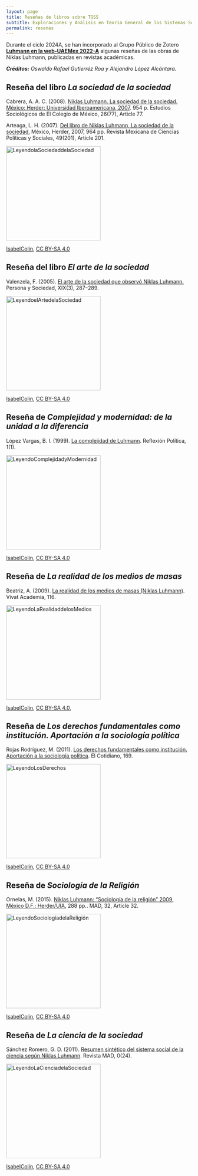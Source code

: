 ```yaml
---
layout: page
title: Reseñas de libros sobre TGSS
subtitle: Exploraciones y Análisis en Teoría General de los Sistemas Sociales
permalink: resenas
---
```


Durante el ciclo 2024A, se han incorporado al Grupo Público de Zotero [**Luhmann en la web-UAEMex 2022-A**](https://www.zotero.org/groups/4695391/luhmann_en_la_web_-_uaemex_2022-a) algunas reseñas de las obras de Niklas Luhmann, publicadas en revistas académicas.

***Créditos:** Oswaldo Rafael Gutierréz Roa y Alejandro López Alcántara.*

## Reseña del libro ***La sociedad de la sociedad***

Cabrera, A. A. C. (2008). [Niklas Luhmann. La sociedad de la sociedad. México: Herder: Universidad Iberoamericana, 2007](https://estudiossociologicos.colmex.mx/index.php/es/article/view/307). 954 p. Estudios Sociológicos de El Colegio de México, 26(77), Article 77.

Arteaga, L. H. (2007). [Del libro de Niklas Luhmann, La sociedad de la sociedad](https://doi.org/10.22201/fcpys.2448492xe.2007.201.42595), México, Herder, 2007, 964 pp. Revista Mexicana de Ciencias Políticas y Sociales, 49(201), Article 201.

<a title="IsabelColin, CC BY-SA 4.0 &lt;https://creativecommons.org/licenses/by-sa/4.0&gt;, undefined" href="https://commons.wikimedia.org/wiki/File:LeyendolaSociedaddelaSociedad.jpg"><img width="256" alt="LeyendolaSociedaddelaSociedad" src="https://upload.wikimedia.org/wikipedia/commons/thumb/2/26/LeyendolaSociedaddelaSociedad.jpg/256px-LeyendolaSociedaddelaSociedad.jpg?20220611222242"></a>

<a href="https://commons.wikimedia.org/wiki/File:LeyendolaSociedaddelaSociedad.jpg">IsabelColin</a>, <a href="https://creativecommons.org/licenses/by-sa/4.0">CC BY-SA 4.0</a>

## Reseña del libro ***El arte de la sociedad***

Valenzela, F. (2005). [El arte de la sociedad que observó Niklas Luhmann.](https://www.researchgate.net/publication/269707395_El_arte_de_la_sociedad_que_observo_Niklas_Luhmann) Persona y Sociedad, XIX(3), 287–289.

<a title="IsabelColin, CC BY-SA 4.0 &lt;https://creativecommons.org/licenses/by-sa/4.0&gt;, undefined" href="https://commons.wikimedia.org/wiki/File:LeyendoelArtedelaSociedad.jpg"><img width="256" alt="LeyendoelArtedelaSociedad" src="https://upload.wikimedia.org/wikipedia/commons/thumb/3/3b/LeyendoelArtedelaSociedad.jpg/256px-LeyendoelArtedelaSociedad.jpg?20220611222239"></a>

<a href="https://commons.wikimedia.org/wiki/File:LeyendoelArtedelaSociedad.jpg">IsabelColin</a>, <a href="https://creativecommons.org/licenses/by-sa/4.0">CC BY-SA 4.0</a>

## Reseña de ***Complejidad y modernidad: de la unidad a la diferencia***

López Vargas, B. I. (1999). [La complejidad de Luhmann](https://repository.unab.edu.co/bitstream/handle/20.500.12749/11098/LA%20COMPLEJIDAD%20DE%20LUHMANN.pdf?sequence=1&isAllowed=y). Reflexión Política, 1(1). 

<a title="IsabelColin, CC BY-SA 4.0 &lt;https://creativecommons.org/licenses/by-sa/4.0&gt;, undefined" href="https://commons.wikimedia.org/wiki/File:LeyendoComplejidadyModernidad.jpg"><img width="256" alt="LeyendoComplejidadyModernidad" src="https://upload.wikimedia.org/wikipedia/commons/thumb/3/3f/LeyendoComplejidadyModernidad.jpg/256px-LeyendoComplejidadyModernidad.jpg?20220611222239"></a>

<a href="https://commons.wikimedia.org/wiki/File:LeyendoComplejidadyModernidad.jpg">IsabelColin</a>, <a href="https://creativecommons.org/licenses/by-sa/4.0">CC BY-SA 4.0</a>

## Reseña de ***La realidad de los medios de masas***

Beatriz, A. (2009). [La realidad de los medios de masas (Niklas Luhmann)](https://doi.org/10.15178/va.2009.106.116-137
). Vivat Academia, 116. 

<a title="IsabelColin, CC BY-SA 4.0 &lt;https://creativecommons.org/licenses/by-sa/4.0&gt;, undefined" href="https://commons.wikimedia.org/wiki/File:LeyendoLaRealidaddelosMedios.jpg"><img width="256" alt="LeyendoLaRealidaddelosMedios" src="https://upload.wikimedia.org/wikipedia/commons/thumb/9/9e/LeyendoLaRealidaddelosMedios.jpg/256px-LeyendoLaRealidaddelosMedios.jpg?20220611222236"></a>

<a href="https://commons.wikimedia.org/wiki/File:LeyendoLaRealidaddelosMedios.jpg">IsabelColin</a>, <a href="https://creativecommons.org/licenses/by-sa/4.0">CC BY-SA 4.0</a>, 

## Reseña de ***Los derechos fundamentales como institución. Aportación a la sociología política***

Rojas Rodríguez, M. (2011). [Los derechos fundamentales como institución. Aportación a la sociología política](https://biblat.unam.mx/hevila/ElCotidiano/2011/no169/12.pdf
). El Cotidiano, 169. 

<a title="IsabelColin, CC BY-SA 4.0 &lt;https://creativecommons.org/licenses/by-sa/4.0&gt;, undefined" href="https://commons.wikimedia.org/wiki/File:LeyendoLosDerechos.jpg"><img width="256" alt="LeyendoLosDerechos" src="https://upload.wikimedia.org/wikipedia/commons/thumb/8/8c/LeyendoLosDerechos.jpg/256px-LeyendoLosDerechos.jpg?20220611222242"></a>

<a href="https://commons.wikimedia.org/wiki/File:LeyendoLosDerechos.jpg">IsabelColin</a>, <a href="https://creativecommons.org/licenses/by-sa/4.0">CC BY-SA 4.0</a>

## Reseña de ***Sociología de la Religión***

Ornelas, M. (2015). [Niklas Luhmann: “Sociología de la religión” 2009, México D.F.: Herder/UIA](https://revistamad.uchile.cl/index.php/RMAD/article/view/36568), 288 pp.. MAD, 32, Article 32. 

<a title="IsabelColin, CC BY-SA 4.0 &lt;https://creativecommons.org/licenses/by-sa/4.0&gt;, undefined" href="https://commons.wikimedia.org/wiki/File:LeyendoSociolog%C3%ADadelaReligi%C3%B3n.jpg"><img width="256" alt="LeyendoSociologíadelaReligión" src="https://upload.wikimedia.org/wikipedia/commons/thumb/0/08/LeyendoSociolog%C3%ADadelaReligi%C3%B3n.jpg/256px-LeyendoSociolog%C3%ADadelaReligi%C3%B3n.jpg?20220611222242"></a>

<a href="https://commons.wikimedia.org/wiki/File:LeyendoSociolog%C3%ADadelaReligi%C3%B3n.jpg">IsabelColin</a>, <a href="https://creativecommons.org/licenses/by-sa/4.0">CC BY-SA 4.0</a>

## Reseña de ***La ciencia de la sociedad***

Sánchez Romero, G. D. (2011). [Resumen sintético del sistema social de la ciencia según Niklas Luhmann](https://revistamad.uchile.cl/index.php/RMAD/article/view/13530). Revista MAD, 0(24).

<a title="IsabelColin, CC BY-SA 4.0 &lt;https://creativecommons.org/licenses/by-sa/4.0&gt;, undefined" href="https://commons.wikimedia.org/wiki/File:LeyendoLaCienciadelaSociedad.jpg"><img width="256" alt="LeyendoLaCienciadelaSociedad" src="https://upload.wikimedia.org/wikipedia/commons/thumb/7/7e/LeyendoLaCienciadelaSociedad.jpg/256px-LeyendoLaCienciadelaSociedad.jpg?20220611222236"></a>

<a href="https://commons.wikimedia.org/wiki/File:LeyendoLaCienciadelaSociedad.jpg">IsabelColin</a>, <a href="https://creativecommons.org/licenses/by-sa/4.0">CC BY-SA 4.0</a>

